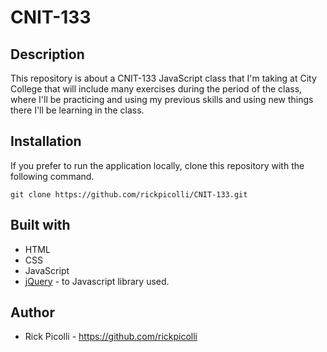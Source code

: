 # CNIT-133

## Description

This repository is about a CNIT-133 JavaScript class that I'm taking at City College that will include many exercises during the period of the class, where I'll be practicing and using my previous skills and using new things there I'll be learning in the class.


## Installation

If you prefer to run the application locally, clone this repository with the following command.

	git clone https://github.com/rickpicolli/CNIT-133.git
	

## **Built with**

* HTML
* CSS
* JavaScript
* [jQuery](http://api.jquery.com/) - to Javascript library used.

## **Author**

* Rick Picolli - https://github.com/rickpicolli

